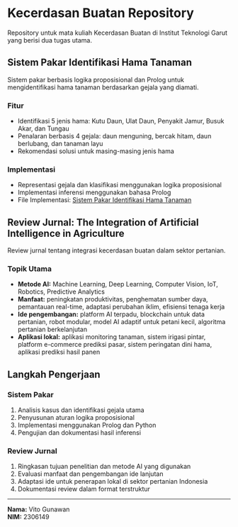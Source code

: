 # Kecerdasan Buatan Repository

Repository untuk mata kuliah Kecerdasan Buatan di Institut Teknologi Garut yang berisi dua tugas utama.

## Sistem Pakar Identifikasi Hama Tanaman

Sistem pakar berbasis logika proposisional dan Prolog untuk mengidentifikasi hama tanaman berdasarkan gejala yang diamati.

### Fitur
- Identifikasi 5 jenis hama: Kutu Daun, Ulat Daun, Penyakit Jamur, Busuk Akar, dan Tungau
- Penalaran berbasis 4 gejala: daun menguning, bercak hitam, daun berlubang, dan tanaman layu
- Rekomendasi solusi untuk masing-masing jenis hama

### Implementasi
- Representasi gejala dan klasifikasi menggunakan logika proposisional
- Implementasi inferensi menggunakan bahasa Prolog
- File Implementasi: [Sistem Pakar Identifikasi Hama Tanaman](https://github.com/vitogunawan18/UTS_kecerdasan_buatan)

## Review Jurnal: The Integration of Artificial Intelligence in Agriculture

Review jurnal tentang integrasi kecerdasan buatan dalam sektor pertanian.

### Topik Utama
- **Metode AI:** Machine Learning, Deep Learning, Computer Vision, IoT, Robotics, Predictive Analytics
- **Manfaat:** peningkatan produktivitas, penghematan sumber daya, pemantauan real-time, adaptasi perubahan iklim, efisiensi tenaga kerja
- **Ide pengembangan:** platform AI terpadu, blockchain untuk data pertanian, robot modular, model AI adaptif untuk petani kecil, algoritma pertanian berkelanjutan
- **Aplikasi lokal:** aplikasi monitoring tanaman, sistem irigasi pintar, platform e-commerce prediksi pasar, sistem peringatan dini hama, aplikasi prediksi hasil panen

## Langkah Pengerjaan

### Sistem Pakar
1. Analisis kasus dan identifikasi gejala utama
2. Penyusunan aturan logika proposisional
3. Implementasi menggunakan Prolog dan Python
4. Pengujian dan dokumentasi hasil inferensi

### Review Jurnal
1. Ringkasan tujuan penelitian dan metode AI yang digunakan
2. Evaluasi manfaat dan pengembangan ide lanjutan
3. Adaptasi ide untuk penerapan lokal di sektor pertanian Indonesia
4. Dokumentasi review dalam format terstruktur

---

**Nama:** Vito Gunawan  
**NIM:** 2306149
